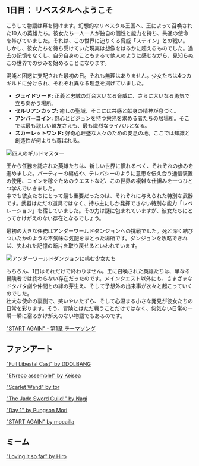 <!-- title: リベスタルへようこそ -->

## 1日目： リベスタルへようこそ

こうして物語は幕を開けます。幻想的なリベスタル王国へ、王によって召喚された19人の英雄たち。彼女たち一人一人が独自の個性と能力を持ち、共通の使命を帯びていました。それは、この世界に迫りくる脅威「ステイン」との戦い。  
しかし、彼女たちを待ち受けていた現実は想像をはるかに超えるものでした。過去の記憶をなくし、自分自身のこともまるで他人のように感じながら、見知らぬこの世界での歩みを始めることになります。

混沌と困惑に支配された最初の日。それも無理はありません。少女たちは4つのギルドに分けられ、それぞれ異なる理念を掲げていました。

- **ジェイドソード:** 正義と忠誠の灯台大いなる脅威に、さらに大いなる勇気で立ち向かう場所。
- **セルリアンカップ:** 癒しの聖域、そこには共感と献身の精神が息づく。
- **アンバーコイン:** 野心とビジョンを持つ栄光を求める者たちの居場所。そこでは最も親しい盟友さえも、最も熾烈なライバルとなる。
- **スカーレットワンド:**  好奇心旺盛な人々のための安息の地。ここでは知識と創造性が何よりも尊ばれる。

![四人のギルドマスター](images-opt/guildmasters-opt.webp)

王から任務を託された英雄たちは、新しい世界に慣れるべく、それぞれの歩みを進めました。パーティーの編成や、テレパシーのように意思を伝え合う通信装置の使用、コインを稼ぐためのクエストなど、この世界の複雑な仕組みを一つひとつ学んでいきました。  
中でも彼女たちにとって最も重要だったのは、それぞれに与えられた特別な武器です。武器はただの道具ではなく、持ち主にしか発揮できない特別な能力「レベレーション」を宿していました。その力は謎に包まれていますが、彼女たちにとってかけがえのない存在となるでしょう。

最初の大きな任務はアンダーワールドダンジョンへの挑戦でした。死と深く結びついたかのような不気味な気配をまとった場所です。ダンジョンを攻略できれば、失われた記憶の断片を取り戻せるといわれています。

![アンダーワールドダンジョンに挑む少女たち](images-opt/underworld-dungeon-opt.webp)

もちろん、1日はそれだけで終わりません。王に召喚された英雄たちは、単なる冒険者では終わらない存在だったのです。メインクエスト以外にも、さまざまなドタバタ劇や仲間との絆の芽生え、そして予想外の出来事が次々と起こっていくのでした。  
壮大な使命の裏側で、笑いやいたずら、そして心温まる小さな発見が彼女たちの日常を彩ります。そう、冒険とはただ戦うことだけではなく、何気ない日常の一瞬一瞬に宿るかけがえのない物語でもあるのです。

["START AGAIN" - 第1章 テーマソング](https://www.youtube.com/watch?v=r-kkCrVZUzc&ab_channel=hololiveEnglish)

## ファンアート

["Full Libestal Cast" by DDOLBANG](https://x.com/DDOLBANG11/status/1902413203335999859)

<!-- ame, gura, calli, ina, kiara, moom, fauna, bae, kronii, irys, fuwawa, mococo, nerissa, shiori, bijou, liz, gigi, cecilia, raora -->

["ENreco assemble!" by Keisea](https://x.com/keiseeaaa/status/1832534510598250820)

<!-- nerissa, ina, raora, moom -->

["Scarlet Wand" by tor](https://x.com/torkirby/status/1830410419082510816)

<!-- fauna, gura, moom, nerissa, shiori -->

["The Jade Sword Guild!" by Nagi](https://x.com/Nagi_Nyaaa/status/1830397551553761776)

<!-- liz, calli, ame, fuwawa, mococo -->

["Day 1" by Pungson Mori](https://x.com/33aalloonnHD/status/1830096222046323027)

<!-- kiara, bijou, gura, nerissa, fauna, raora, shiori, irys, moom, kronii, ina, gigi -->

["START AGAIN" by mocailla](https://x.com/mocailla/status/1831321461212189031)

<!-- liz, nerissa, irys, calli -->

## ミーム

["Loving it so far" by Hiro](https://x.com/hiroavrs/status/1830424491232825838/photo/1)

<!-- ame, gura, calli, ina, kiara, moom, fauna, bae, kronii, irys, fuwawa, mococo, nerissa, shiori, bijou, liz, gigi, cecilia, raora -->
